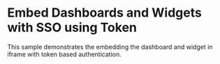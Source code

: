 # Embed Dashboards and Widgets with SSO using Token

This sample demonstrates the embedding the dashboard and widget in iframe with token based authentication.